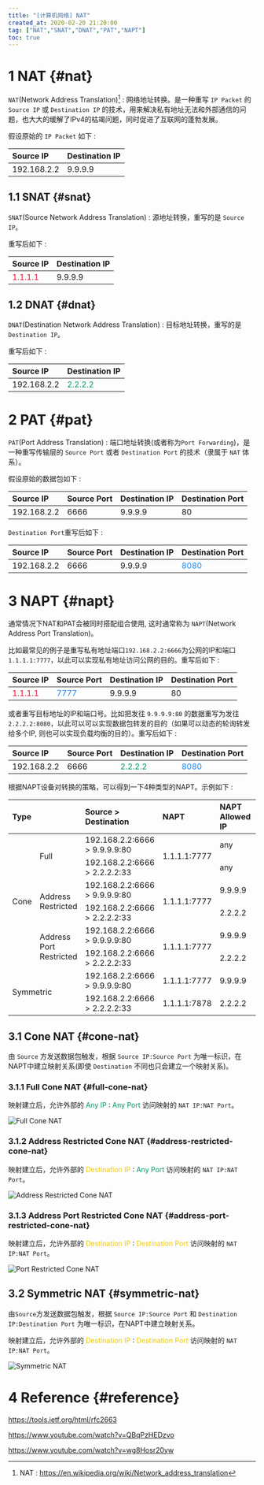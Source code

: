 ```yaml
---
title: "[计算机网络] NAT"
created_at: 2020-02-20 21:20:00
tag: ["NAT","SNAT","DNAT","PAT","NAPT"]
toc: true
---
```

  
# 1 NAT {#nat}

`NAT`(Network Address Translation)[^nat] : 网络地址转换。是一种重写 `IP Packet` 的 `Source IP` 或 `Destination IP` 的技术，用来解决私有地址无法和外部通信的问题，也大大的缓解了IPv4的枯竭问题，同时促进了互联网的蓬勃发展。

假设原始的 `IP Packet` 如下 : 

| Source IP   | Destination IP |
| :---------- | :------------- |
| 192.168.2.2 | 9.9.9.9        |

## 1.1 SNAT {#snat}

`SNAT`(Source Network Address Translation) : 源地址转换，重写的是 `Source IP`。

重写后如下 : 

| Source IP                            | Destination IP |
| :----------------------------------- | :------------- |
| <font color='#DC143C'>1.1.1.1</font> | 9.9.9.9        |


## 1.2 DNAT {#dnat}

`DNAT`(Destination Network Address Translation) : 目标地址转换，重写的是 `Destination IP`。

重写后如下 : 

| Source IP   | Destination IP                       |
| :---------- | :----------------------------------- |
| 192.168.2.2 | <font color='#009a61'>2.2.2.2</font> |


# 2 PAT {#pat}

`PAT`(Port Address Translation) : 端口地址转换(或者称为`Port Forwarding`)，是一种重写传输层的 `Source Port` 或者 `Destination Port` 的技术（隶属于 `NAT` 体系）。

假设原始的数据包如下 : 

| Source IP   | Source Port | Destination IP | Destination Port |
| :---------- | :---------- | :------------- | :--------------- |
| 192.168.2.2 | 6666        | 9.9.9.9        | 80               |

`Destination Port`重写后如下 : 

| Source IP   | Source Port | Destination IP | Destination Port                  |
| :---------- | :---------- | :------------- | :-------------------------------- |
| 192.168.2.2 | 6666        | 9.9.9.9        | <font color='#1C86EE'>8080</font> |

# 3 NAPT {#napt}

通常情况下NAT和PAT会被同时搭配组合使用, 这时通常称为 `NAPT`(Network Address Port Translation)。

比如最常见的例子是重写私有地址端口`192.168.2.2:6666`为公网的IP和端口`1.1.1.1:7777`，以此可以实现私有地址访问公网的目的。重写后如下 : 

| Source IP                            | Source Port                       | Destination IP | Destination Port |
| :----------------------------------- | :-------------------------------- | :------------- | :--------------- |
| <font color='#DC143C'>1.1.1.1</font> | <font color='#1C86EE'>7777</font> | 9.9.9.9        | 80               |


或者重写目标地址的IP和端口号。比如把发往 `9.9.9.9:80` 的数据重写为发往 `2.2.2.2:8080`，以此可以可以实现数据包转发的目的（如果可以动态的轮询转发给多个IP, 则也可以实现负载均衡的目的）。重写后如下 : 

| Source IP   | Source Port | Destination IP                       | Destination Port                  |
| :---------- | :---------- | :----------------------------------- | :-------------------------------- |
| 192.168.2.2 | 6666        | <font color='#009a61'>2.2.2.2</font> | <font color='#1C86EE'>8080</font> |


根据NAPT设备对转换的策略，可以得到一下4种类型的NAPT。示例如下 : 

<table>
    <thead>
        <tr>
            <th align="left" colspan="2">Type</th>
            <th align="left">Source &gt; Destination</th>
            <th align="left">NAPT</th>
            <th align="left">NAPT Allowed IP</th>
            <th align="left">NAPT Allowed Port</th>
        </tr>
    </thead>
    <tbody>
        <tr>
            <td align="left" rowspan="6">Cone</td>
            <td align="left" rowspan="2">Full</td>
            <td align="left">192.168.2.2:6666 &gt; 9.9.9.9:80</td>
            <td align="left" rowspan="2">1.1.1.1:7777</td>
            <td align="left">any</td>
            <td align="left">any</td>
        </tr>
        <tr>
            <td align="left">192.168.2.2:6666 &gt; 2.2.2.2:33</td>
            <td align="left">any</td>
            <td align="left">any</td>
        </tr>
        <tr>
            <td align="left" rowspan="2">Address Restricted</td>
            <td align="left">192.168.2.2:6666 &gt; 9.9.9.9:80</td>
            <td align="left" rowspan="2">1.1.1.1:7777</td>
            <td align="left">9.9.9.9</td>
            <td align="left">any</td>
        </tr>
        <tr>
            <td align="left">192.168.2.2:6666 &gt; 2.2.2.2:33</td>
            <td align="left">2.2.2.2</td>
            <td align="left">any</td>
        </tr>
        <tr>
            <td align="left" rowspan="2">Address Port Restricted</td>
            <td align="left">192.168.2.2:6666 &gt; 9.9.9.9:80</td>
            <td align="left" rowspan="2">1.1.1.1:7777</td>
            <td align="left">9.9.9.9</td>
            <td align="left">80</td>
        </tr>
        <tr>
            <td align="left">192.168.2.2:6666 &gt; 2.2.2.2:33</td>
            <td align="left">2.2.2.2</td>
            <td align="left">33</td>
        </tr>
        <tr>
            <td align="left" rowspan="2" colspan="2">Symmetric</td>
            <td align="left">192.168.2.2:6666 &gt; 9.9.9.9:80</td>
            <td align="left">1.1.1.1:7777</td>
            <td align="left">9.9.9.9</td>
            <td align="left">80</td>
        </tr>
        <tr>
            <td align="left">192.168.2.2:6666 &gt; 2.2.2.2:33</td>
            <td align="left">1.1.1.1:7878</td>
            <td align="left">2.2.2.2</td>
            <td align="left">33</td>
        </tr>
    </tbody>
</table>

## 3.1 Cone NAT {#cone-nat}

由 `Source` 方发送数据包触发，根据 `Source IP:Source Port` 为唯一标识，在NAPT中建立映射关系(即使 `Destination` 不同也只会建立一个映射关系)。

### 3.1.1 Full Cone NAT {#full-cone-nat}

映射建立后，允许外部的 <font color='#009a61'>Any IP</font> : <font color='#009a61'>Any Port</font> 访问映射的 `NAT IP:NAT Port`。

![Full Cone NAT](full-cone.svg)

### 3.1.2 Address Restricted Cone NAT {#address-restricted-cone-nat}

映射建立后，允许外部的 <font color='#EEC900'>Destination IP</font> : <font color='#009a61'>Any Port</font> 访问映射的 `NAT IP:NAT Port`。

![Address Restricted Cone NAT](address-restricted-cone.svg)

### 3.1.3 Address Port Restricted Cone NAT {#address-port-restricted-cone-nat}

映射建立后，允许外部的 <font color='#EEC900'>Destination IP</font> : <font color='#EEC900'>Destination Port</font> 访问映射的 `NAT IP:NAT Port`。

![Port Restricted Cone NAT](address-port-restricted-cone.svg)

## 3.2 Symmetric NAT {#symmetric-nat}

由`Source`方发送数据包触发，根据 `Source IP:Source Port` 和 `Destination IP:Destination Port` 为唯一标识，在NAPT中建立映射关系。

映射建立后，允许外部的 <font color='#EEC900'>Destination IP</font> : <font color='#EEC900'>Destination Port</font> 访问映射的 `NAT IP:NAT Port`。

![Symmetric NAT](symmetric.svg)


# 4 Reference {#reference}

[^nat]:NAT : <https://en.wikipedia.org/wiki/Network_address_translation>

<https://tools.ietf.org/html/rfc2663>

<https://www.youtube.com/watch?v=QBqPzHEDzvo>

<https://www.youtube.com/watch?v=wg8Hosr20yw>
